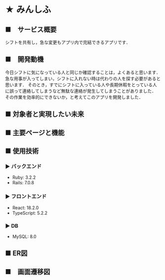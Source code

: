 # ★ みんしふ
## ■　サービス概要
シフトを共有し，急な変更もアプリ内で完結できるアプリです．

## ■　開発動機
今日シフトに気になっている人と同じか確認することは，よくあると思います．
急な用事が入ってしまい，シフトに入れない時は代わりの人を探す必要があると思います．
そのとき，すでにシフトに入っている人や長期休暇をとっている人に誤って連絡してしまうなど無駄な連絡が発生してしまうことがありました．
その作業を効率的にできないか，と考えてこのアプリを開発しました．

## ■ 対象者と実現したい未来


## ■ 主要ページと機能


## ■ 使用技術
### ▶ バックエンド
- Ruby: 3.2.2
- Rails: 7.0.8

### ▶ フロントエンド
- React: 18.2.0
- TypeScript: 5.2.2

### ▶ DB
- MySQL: 8.0

## ■ ER図

## ■　画面遷移図
